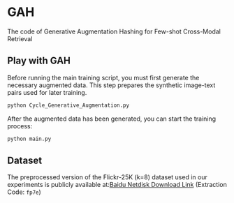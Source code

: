 # GAH
The code of Generative Augmentation Hashing for Few-shot Cross-Modal Retrieval
## Play with GAH
Before running the main training script, you must first generate the necessary augmented data. This step prepares the synthetic image-text pairs used for later training.
```bash
python Cycle_Generative_Augmentation.py
```
After the augmented data has been generated, you can start the training process:
```bash
python main.py 
```
## Dataset
The preprocessed version of the Flickr-25K (k=8) dataset used in our experiments is publicly available at:[Baidu Netdisk Download Link](https://pan.baidu.com/s/1BiQV2WHY7gYxdYoA-iJ08g) (Extraction Code: `fp7e`)
